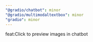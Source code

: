 ```yaml
---
"@gradio/chatbot": minor
"@gradio/multimodaltextbox": minor
"gradio": minor
---
```


feat:Click to preview images in chatbot 
